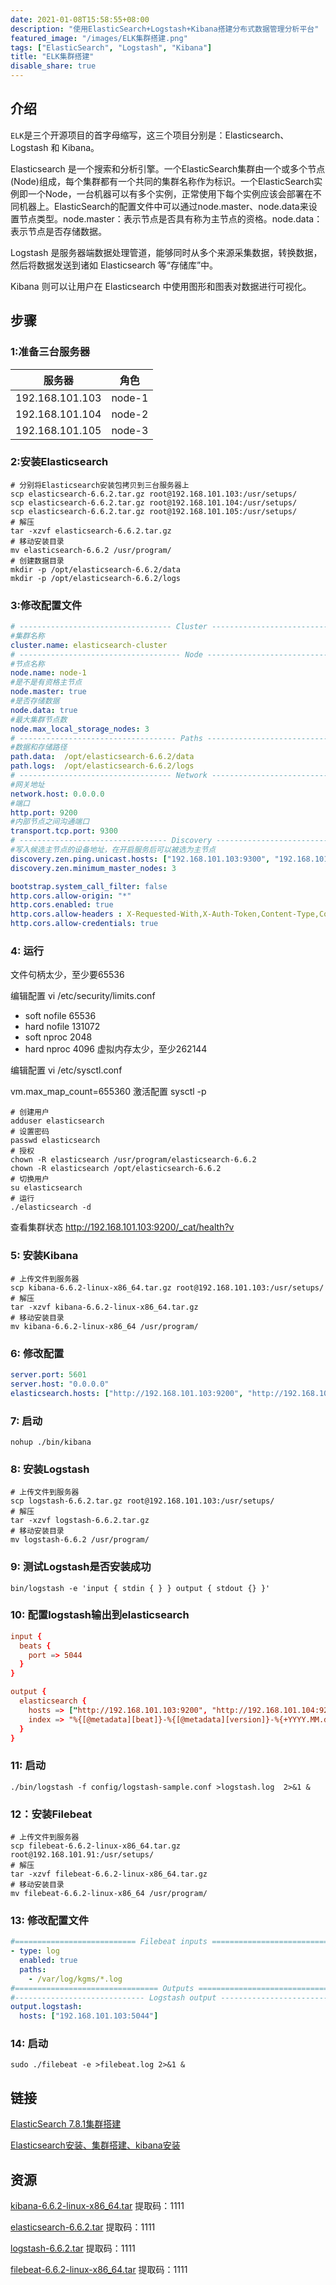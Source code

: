 ```yaml
---
date: 2021-01-08T15:58:55+08:00
description: "使用ElasticSearch+Logstash+Kibana搭建分布式数据管理分析平台"
featured_image: "/images/ELK集群搭建.png"
tags: ["ElasticSearch", "Logstash", "Kibana"]
title: "ELK集群搭建"
disable_share: true
---
```


## 介绍

`ELK`是三个开源项目的首字母缩写，这三个项目分别是：Elasticsearch、Logstash 和 Kibana。

Elasticsearch 是一个搜索和分析引擎。一个ElasticSearch集群由一个或多个节点(Node)组成，每个集群都有一个共同的集群名称作为标识。一个ElasticSearch实例即一个Node，一台机器可以有多个实例，正常使用下每个实例应该会部署在不同机器上。ElasticSearch的配置文件中可以通过node.master、node.data来设置节点类型。node.master：表示节点是否具有称为主节点的资格。node.data：表示节点是否存储数据。

Logstash 是服务器端数据处理管道，能够同时从多个来源采集数据，转换数据，然后将数据发送到诸如 Elasticsearch 等“存储库”中。

Kibana 则可以让用户在 Elasticsearch 中使用图形和图表对数据进行可视化。

## 步骤

### 1:准备三台服务器

|  服务器   | 角色  |
|  ----  | ----  |
| 192.168.101.103  | node-1 |
| 192.168.101.104  | node-2 |
| 192.168.101.105  | node-3 |

### 2:安装Elasticsearch

```shell
# 分别将Elasticsearch安装包拷贝到三台服务器上
scp elasticsearch-6.6.2.tar.gz root@192.168.101.103:/usr/setups/
scp elasticsearch-6.6.2.tar.gz root@192.168.101.104:/usr/setups/
scp elasticsearch-6.6.2.tar.gz root@192.168.101.105:/usr/setups/
# 解压
tar -xzvf elasticsearch-6.6.2.tar.gz
# 移动安装目录
mv elasticsearch-6.6.2 /usr/program/
# 创建数据目录
mkdir -p /opt/elasticsearch-6.6.2/data
mkdir -p /opt/elasticsearch-6.6.2/logs
```

### 3:修改配置文件

```yaml
# ---------------------------------- Cluster -----------------------------------
#集群名称
cluster.name: elasticsearch-cluster
# ------------------------------------ Node ------------------------------------
#节点名称
node.name: node-1 
#是不是有资格主节点
node.master: true
#是否存储数据
node.data: true
#最⼤集群节点数
node.max_local_storage_nodes: 3 
# ----------------------------------- Paths ------------------------------------
#数据和存储路径
path.data:  /opt/elasticsearch-6.6.2/data
path.logs:  /opt/elasticsearch-6.6.2/logs
# ---------------------------------- Network -----------------------------------
#⽹关地址
network.host: 0.0.0.0
#端⼝
http.port: 9200
#内部节点之间沟通端⼝
transport.tcp.port: 9300
# --------------------------------- Discovery ----------------------------------
#写⼊候选主节点的设备地址，在开启服务后可以被选为主节点
discovery.zen.ping.unicast.hosts: ["192.168.101.103:9300", "192.168.101.104:9300", "192.168.101.105:9300"]
discovery.zen.minimum_master_nodes: 3

bootstrap.system_call_filter: false
http.cors.allow-origin: "*"
http.cors.enabled: true
http.cors.allow-headers : X-Requested-With,X-Auth-Token,Content-Type,Content-Length,Authorization
http.cors.allow-credentials: true

```

### 4: 运行

文件句柄太少，至少要65536

编辑配置 vi /etc/security/limits.conf

* soft nofile 65536
* hard nofile 131072
* soft nproc 2048
* hard nproc 4096
虚拟内存太少，至少262144

编辑配置 vi /etc/sysctl.conf

vm.max_map_count=655360
激活配置 sysctl -p

```shell
# 创建用户
adduser elasticsearch
# 设置密码
passwd elasticsearch
# 授权
chown -R elasticsearch /usr/program/elasticsearch-6.6.2
chown -R elasticsearch /opt/elasticsearch-6.6.2
# 切换用户
su elasticsearch
# 运行
./elasticsearch -d
```

查看集群状态 http://192.168.101.103:9200/_cat/health?v

### 5: 安装Kibana

```shell
# 上传文件到服务器
scp kibana-6.6.2-linux-x86_64.tar.gz root@192.168.101.103:/usr/setups/
# 解压
tar -xzvf kibana-6.6.2-linux-x86_64.tar.gz
# 移动安装目录
mv kibana-6.6.2-linux-x86_64 /usr/program/
```

### 6: 修改配置

```yaml
server.port: 5601
server.host: "0.0.0.0"
elasticsearch.hosts: ["http://192.168.101.103:9200", "http://192.168.101.104:9200", "http://192.168.101.105:9200"]
```

### 7: 启动

```shell
nohup ./bin/kibana
```

### 8: 安装Logstash

```shell
# 上传文件到服务器
scp logstash-6.6.2.tar.gz root@192.168.101.103:/usr/setups/
# 解压
tar -xzvf logstash-6.6.2.tar.gz
# 移动安装目录
mv logstash-6.6.2 /usr/program/
```

### 9: 测试Logstash是否安装成功

```shell
bin/logstash -e 'input { stdin { } } output { stdout {} }'
```

### 10: 配置logstash输出到elasticsearch

```conf
input {
  beats {
    port => 5044
  }
}

output {
  elasticsearch {
    hosts => ["http://192.168.101.103:9200", "http://192.168.101.104:9200", "http://192.168.101.105:9200"]
    index => "%{[@metadata][beat]}-%{[@metadata][version]}-%{+YYYY.MM.dd}"
  }
}
```

### 11: 启动

```shell
./bin/logstash -f config/logstash-sample.conf >logstash.log  2>&1 &
```

### 12：安装Filebeat

```shell
# 上传文件到服务器
scp filebeat-6.6.2-linux-x86_64.tar.gz root@192.168.101.91:/usr/setups/
# 解压
tar -xzvf filebeat-6.6.2-linux-x86_64.tar.gz
# 移动安装目录
mv filebeat-6.6.2-linux-x86_64 /usr/program/
```

### 13: 修改配置文件

```yaml
#=========================== Filebeat inputs =============================
- type: log
  enabled: true
  paths:
    - /var/log/kgms/*.log
#================================ Outputs =====================================
#----------------------------- Logstash output --------------------------------
output.logstash:
  hosts: ["192.168.101.103:5044"]
```

### 14: 启动

```shell
sudo ./filebeat -e >filebeat.log 2>&1 &
```

## 链接

[ElasticSearch 7.8.1集群搭建](https://www.cnblogs.com/chenyanbin/p/13493920.html)

[Elasticsearch安装、集群搭建、kibana安装](https://blog.csdn.net/weixin_41947378/article/details/109384397)

## 资源

[kibana-6.6.2-linux-x86_64.tar](https://pan.baidu.com/s/1Z_fxdw7y9r5dXCv6K3K5VQ) 提取码：1111

[elasticsearch-6.6.2.tar](https://pan.baidu.com/s/126nVsnY0XorU6cO9aJZsCg) 提取码：1111

[logstash-6.6.2.tar](https://pan.baidu.com/s/1r6TaB6g3Ly55_vm5FmNfmQ) 提取码：1111

[filebeat-6.6.2-linux-x86_64.tar](https://pan.baidu.com/s/1qR-c5a7l0XjaRseX7POmDA) 提取码：1111

